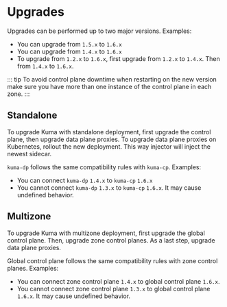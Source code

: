 ---
---
# Upgrades

Upgrades can be performed up to two major versions. Examples:
* You can upgrade from `1.5.x` to `1.6.x`
* You can upgrade from `1.4.x` to `1.6.x`
* To upgrade from `1.2.x` to `1.6.x`, first upgrade from `1.2.x` to `1.4.x`. Then from `1.4.x` to `1.6.x`.

::: tip
To avoid control plane downtime when restarting on the new version make sure you have more than one instance of the control plane in each zone.
:::

## Standalone

To upgrade Kuma with standalone deployment, first upgrade the control plane, then upgrade data plane proxies.
To upgrade data plane proxies on Kubernetes, rollout the new deployment. This way injector will inject the newest sidecar.

`kuma-dp` follows the same compatibility rules with `kuma-cp`. Examples:
* You can connect `kuma-dp` `1.4.x` to `kuma-cp` `1.6.x`
* You cannot connect `kuma-dp` `1.3.x` to `kuma-cp` `1.6.x`. It may cause undefined behavior.

## Multizone

To upgrade Kuma with multizone deployment, first upgrade the global control plane. Then, upgrade zone control planes.
As a last step, upgrade data plane proxies.

Global control plane follows the same compatibility rules with zone control planes. Examples:
* You can connect zone control plane `1.4.x` to global control plane `1.6.x`.
* You cannot connect zone control plane `1.3.x` to global control plane `1.6.x`. It may cause undefined behavior.
